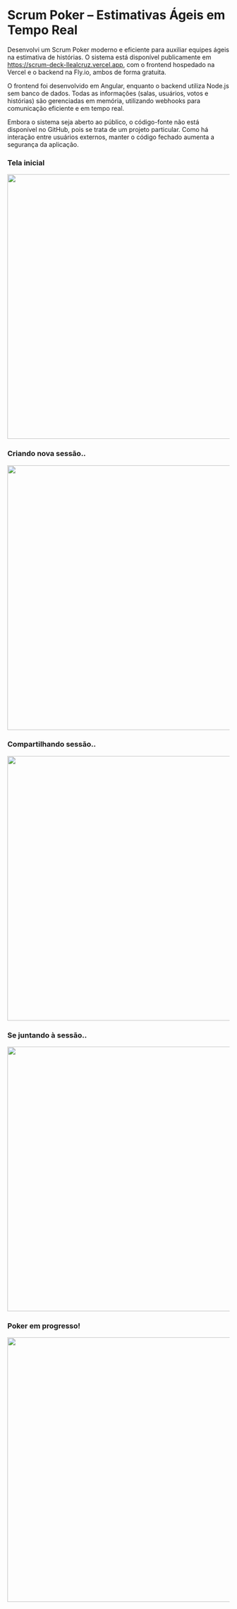 # Scrum Poker – Estimativas Ágeis em Tempo Real

Desenvolvi um Scrum Poker moderno e eficiente para auxiliar equipes ágeis na estimativa de histórias. O sistema está disponível publicamente em https://scrum-deck-llealcruz.vercel.app, com o frontend hospedado na Vercel e o backend na Fly.io, ambos de forma gratuita.

O frontend foi desenvolvido em Angular, enquanto o backend utiliza Node.js sem banco de dados. Todas as informações (salas, usuários, votos e histórias) são gerenciadas em memória, utilizando webhooks para comunicação eficiente e em tempo real.

Embora o sistema seja aberto ao público, o código-fonte não está disponível no GitHub, pois se trata de um projeto particular. Como há interação entre usuários externos, manter o código fechado aumenta a segurança da aplicação.

### Tela inicial
<div>
  <img src="./images/tela-inicial.png" width="600px" />
</div>

### Criando nova sessão..
<div>
  <img src="./images/criando-nova-sessao.png" width="600px" />
</div>

### Compartilhando sessão..
<div>
  <img src="./images/compartilhando-sessao.png" width="600px" />
</div>

### Se juntando à sessão..
<div>
  <img src="./images/se-juntando-a-sessao.png" width="600px" />
</div>

### Poker em progresso!
<div>
  <img src="./images/poker-em-progresso.png" width="600px" />
</div>